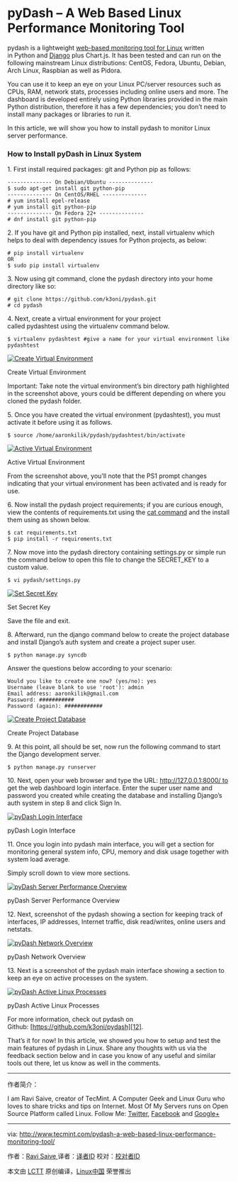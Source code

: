 pyDash – A Web Based Linux Performance Monitoring Tool
============================================================


pydash is a lightweight [web-based monitoring tool for Linux][1] written in Python and [Django][2] plus Chart.js. It has been tested and can run on the following mainstream Linux distributions: CentOS, Fedora, Ubuntu, Debian, Arch Linux, Raspbian as well as Pidora.

You can use it to keep an eye on your Linux PC/server resources such as CPUs, RAM, network stats, processes including online users and more. The dashboard is developed entirely using Python libraries provided in the main Python distribution, therefore it has a few dependencies; you don’t need to install many packages or libraries to run it.

In this article, we will show you how to install pydash to monitor Linux server performance.

### How to Install pyDash in Linux System

1. First install required packages: git and Python pip as follows:

```
-------------- On Debian/Ubuntu -------------- 
$ sudo apt-get install git python-pip
-------------- On CentOS/RHEL -------------- 
# yum install epel-release
# yum install git python-pip
-------------- On Fedora 22+ --------------
# dnf install git python-pip
```

2. If you have git and Python pip installed, next, install virtualenv which helps to deal with dependency issues for Python projects, as below:

```
# pip install virtualenv
OR
$ sudo pip install virtualenv
```

3. Now using git command, clone the pydash directory into your home directory like so:

```
# git clone https://github.com/k3oni/pydash.git
# cd pydash
```

4. Next, create a virtual environment for your project called pydashtest using the virtualenv command below.

```
$ virtualenv pydashtest #give a name for your virtual environment like pydashtest
```
[
 ![Create Virtual Environment](http://www.tecmint.com/wp-content/uploads/2017/03/create-virtual-environment.png) 
][3]

Create Virtual Environment

Important: Take note the virtual environment’s bin directory path highlighted in the screenshot above, yours could be different depending on where you cloned the pydash folder.

5. Once you have created the virtual environment (pydashtest), you must activate it before using it as follows.

```
$ source /home/aaronkilik/pydash/pydashtest/bin/activate
```
[
 ![Active Virtual Environment](http://www.tecmint.com/wp-content/uploads/2017/03/after-activating-virtualenv.png) 
][4]

Active Virtual Environment

From the screenshot above, you’ll note that the PS1 prompt changes indicating that your virtual environment has been activated and is ready for use.

6. Now install the pydash project requirements; if you are curious enough, view the contents of requirements.txt using the [cat command][5] and the install them using as shown below.

```
$ cat requirements.txt
$ pip install -r requirements.txt
```

7. Now move into the pydash directory containing settings.py or simple run the command below to open this file to change the SECRET_KEY to a custom value.

```
$ vi pydash/settings.py
```
[
 ![Set Secret Key](http://www.tecmint.com/wp-content/uploads/2017/03/change-secret-key.png) 
][6]

Set Secret Key

Save the file and exit.

8. Afterward, run the django command below to create the project database and install Django’s auth system and create a project super user.

```
$ python manage.py syncdb
```

Answer the questions below according to your scenario:

```
Would you like to create one now? (yes/no): yes
Username (leave blank to use 'root'): admin
Email address: aaronkilik@gmail.com
Password: ###########
Password (again): ############
```
[
 ![Create Project Database](http://www.tecmint.com/wp-content/uploads/2017/03/python-manage.py-syncdb.png) 
][7]

Create Project Database

9. At this point, all should be set, now run the following command to start the Django development server.

```
$ python manage.py runserver
```

10. Next, open your web browser and type the URL: http://127.0.0.1:8000/ to get the web dashboard login interface. Enter the super user name and password you created while creating the database and installing Django’s auth system in step 8 and click Sign In.

[
 ![pyDash Login Interface](http://www.tecmint.com/wp-content/uploads/2017/03/pyDash-web-login-interface.png) 
][8]

pyDash Login Interface

11. Once you login into pydash main interface, you will get a section for monitoring general system info, CPU, memory and disk usage together with system load average.

Simply scroll down to view more sections.

[
 ![pyDash Server Performance Overview](http://www.tecmint.com/wp-content/uploads/2017/03/pyDash-Server-Performance-Overview.png) 
][9]

pyDash Server Performance Overview

12. Next, screenshot of the pydash showing a section for keeping track of interfaces, IP addresses, Internet traffic, disk read/writes, online users and netstats.

[
 ![pyDash Network Overview](http://www.tecmint.com/wp-content/uploads/2017/03/pyDash-Network-Overview.png) 
][10]

pyDash Network Overview

13. Next is a screenshot of the pydash main interface showing a section to keep an eye on active processes on the system.

[
 ![pyDash Active Linux Processes](http://www.tecmint.com/wp-content/uploads/2017/03/pyDash-Active-Linux-Processes.png) 
][11]

pyDash Active Linux Processes

For more information, check out pydash on Github: [https://github.com/k3oni/pydash][12].

That’s it for now! In this article, we showed you how to setup and test the main features of pydash in Linux. Share any thoughts with us via the feedback section below and in case you know of any useful and similar tools out there, let us know as well in the comments.

--------------------------------------------------------------------------------


作者简介：

I am Ravi Saive, creator of TecMint. A Computer Geek and Linux Guru who loves to share tricks and tips on Internet. Most Of My Servers runs on Open Source Platform called Linux. Follow Me: [Twitter][00], [Facebook][01] and [Google+][02]

--------------------------------------------------------------------------------


via: http://www.tecmint.com/pydash-a-web-based-linux-performance-monitoring-tool/

作者：[Ravi Saive ][a]
译者：[译者ID](https://github.com/译者ID)
校对：[校对者ID](https://github.com/校对者ID)

本文由 [LCTT](https://github.com/LCTT/TranslateProject) 原创编译，[Linux中国](https://linux.cn/) 荣誉推出

[a]:http://www.tecmint.com/author/admin/
[00]:https://twitter.com/ravisaive
[01]:https://www.facebook.com/ravi.saive
[02]:https://plus.google.com/u/0/+RaviSaive

[1]:http://www.tecmint.com/command-line-tools-to-monitor-linux-performance/
[2]:http://www.tecmint.com/install-and-configure-django-web-framework-in-centos-debian-ubuntu/
[3]:http://www.tecmint.com/wp-content/uploads/2017/03/create-virtual-environment.png
[4]:http://www.tecmint.com/wp-content/uploads/2017/03/after-activating-virtualenv.png
[5]:http://www.tecmint.com/13-basic-cat-command-examples-in-linux/
[6]:http://www.tecmint.com/wp-content/uploads/2017/03/change-secret-key.png
[7]:http://www.tecmint.com/wp-content/uploads/2017/03/python-manage.py-syncdb.png
[8]:http://www.tecmint.com/wp-content/uploads/2017/03/pyDash-web-login-interface.png
[9]:http://www.tecmint.com/wp-content/uploads/2017/03/pyDash-Server-Performance-Overview.png
[10]:http://www.tecmint.com/wp-content/uploads/2017/03/pyDash-Network-Overview.png
[11]:http://www.tecmint.com/wp-content/uploads/2017/03/pyDash-Active-Linux-Processes.png
[12]:https://github.com/k3oni/pydash
[13]:http://www.tecmint.com/author/admin/
[14]:http://www.tecmint.com/10-useful-free-linux-ebooks-for-newbies-and-administrators/
[15]:http://www.tecmint.com/free-linux-shell-scripting-books/
